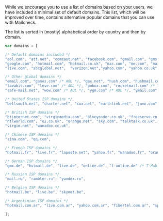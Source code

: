 While we encourage you to use a list of domains based on your users, we have included a minimal set of default domains. This list, which will be improved over time, contains alternative popular domains that you can use with Mailcheck.

The list is sorted in (mostly) alphabetical order by country and then by domain.

```javascript
var domains = [

/* Default domains included */
"aol.com", "att.net", "comcast.net", "facebook.com", "gmail.com", "gmx.com", "googlemail.com",
"google.com", "hotmail.com", "hotmail.co.uk", "mac.com", "me.com", "mail.com", "msn.com",
"live.com", "sbcglobal.net",  "verizon.net","yahoo.com", "yahoo.co.uk", "rocketmail.com"

/* Other global domains */
"email.com", "games.com" /* AOL */, "gmx.net", "hush.com", "hushmail.com", "inbox.com",
"lavabit.com", "love.com" /* AOL */, "pobox.com", "rocketmail.com" /* Yahoo */,
"safe-mail.net", "wow.com" /* AOL */, "ygm.com" /* AOL */, "ymail.com" /* Yahoo */, "zoho.com",

/* United States ISP domains */
"bellsouth.net", "charter.net", "cox.net", "earthlink.net", "juno.com",

/* British ISP domains */
"btinternet.com", "virginmedia.com", "blueyonder.co.uk", "freeserve.co.uk", "live.co.uk",
"ntlworld.com", "o2.co.uk", "orange.net", "sky.com", "talktalk.co.uk", "tiscali.co.uk",
"virgin.net", "wanadoo.co.uk", 

/* Chinese ISP domains */
"sina.com", "qq.com",

/* French ISP domains */
"hotmail.fr", "live.fr", "laposte.net", "yahoo.fr", "wanadoo.fr", "orange.fr"

/* German ISP domains */
"gmx.de", "hotmail.de", "live.de", "online.de", "t-online.de" /* T-Mobile */, "web.de", "yahoo.de",

/* Russian ISP domains */
"mail.ru", "rambler.ru", "yandex.ru",

/* Belgian ISP domains */
"hotmail.be", "live.be", "skynet.be",

/* Argentinian ISP domains */
"hotmail.com.ar", "live.com.ar", "yahoo.com.ar", "fibertel.com.ar", "speedy.com.ar", "arnet.com.ar"

];
```